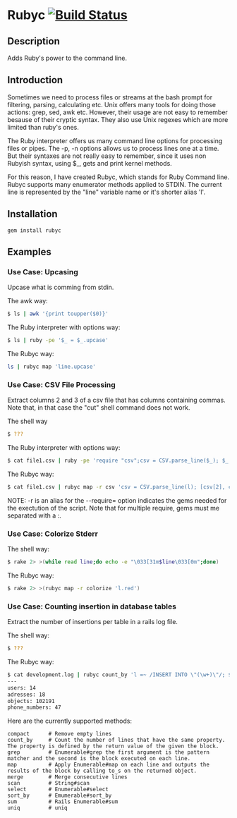 # Rubyc [![Build Status](https://secure.travis-ci.org/martinos/rubyc.png?branch=master)](http://travis-ci.org/martinos/rubyc)
## Description
Adds Ruby's power to the command line.
## Introduction
Sometimes we need to process files or streams at the bash prompt for filtering, parsing, calculating etc.  Unix offers many tools for doing those actions: grep, sed, awk etc. However, their usage are not easy to remember besause of their cryptic syntax. They also use Unix regexes which are more limited than ruby's ones.

The Ruby interpreter offers us many command line options for processing files or pipes. The -p, -n options allows us to process lines one at a time. But their syntaxes are not really easy to remember, since it uses non Rubyish syntax, using $_, gets and print kernel methods.

For this reason, I have created Rubyc, which stands for Ruby Command line. Rubyc supports many enumerator methods applied to STDIN. The current line is represented by the "line" variable name or it's shorter alias 'l'.
## Installation
```
gem install rubyc
```
## Examples
### Use Case: Upcasing
Upcase what is comming from stdin.

The awk way:
``` bash
$ ls | awk '{print toupper($0)}'
```
The Ruby interpreter with options way:
``` bash
$ ls | ruby -pe '$_ = $_.upcase'
```
The Rubyc way:
``` bash
ls | rubyc map 'line.upcase'
```
### Use Case: CSV File Processing
Extract columns 2 and 3 of a csv file that has columns containing commas. Note that, in that case the "cut" shell command does not work.

The shell way
``` bash
$ ???
```
The Ruby interpreter with options way:
``` bash
$ cat file1.csv | ruby -pe 'require "csv";csv = CSV.parse_line($_); $_ = [csv[2], csv[4]].to_s + "\n"'
```
The Rubyc way:
``` bash
$ cat file1.csv | rubyc map -r csv 'csv = CSV.parse_line(l); [csv[2], csv[3]]'
```
NOTE: -r is an alias for the --require= option indicates the gems needed for the exectution of the script. Note that for multiple require, gems must me separated with a :.

### Use Case: Colorize Stderr
The shell way:
``` bash
$ rake 2> >(while read line;do echo -e "\033[31m$line\033[0m";done)
```
The Rubyc way:
``` bash
$ rake 2> >(rubyc map -r colorize 'l.red')
```
### Use Case: Counting insertion in database tables
Extract the number of insertions per table in a rails log file.

The shell way:
``` bash
$ ???
```
The Rubyc way:
``` bash
$ cat development.log | rubyc count_by 'l =~ /INSERT INTO \"(\w+)\"/; $1'
--- 
users: 14
adresses: 18
objects: 102191
phone_numbers: 47
```


Here are the currently supported methods:
```
compact      # Remove empty lines
count_by     # Count the number of lines that have the same property. The property is defined by the return value of the given the block.
grep         # Enumerable#grep the first argument is the pattern matcher and the second is the block executed on each line.
map          # Apply Enumerable#map on each line and outputs the results of the block by calling to_s on the returned object.
merge        # Merge consecutive lines
scan         # String#scan
select       # Enumerable#select
sort_by      # Emumerable#sort_by
sum          # Rails Enumerable#sum
uniq         # uniq
```
